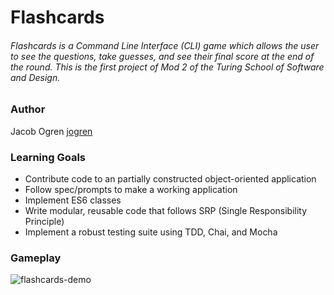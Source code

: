 # Flashcards

###### Flashcards is a Command Line Interface (CLI) game which allows the user to see the questions, take guesses, and see their final score at the end of the round. This is the first project of Mod 2 of the Turing School of Software and Design.

### Author

Jacob Ogren [jogren](https://github.com/jogren)

### Learning Goals

- Contribute code to an partially constructed object-oriented application
- Follow spec/prompts to make a working application
- Implement ES6 classes
- Write modular, reusable code that follows SRP (Single Responsibility Principle)
- Implement a robust testing suite using TDD, Chai, and Mocha

### Gameplay

![flashcards-demo](flashcards-demo.gif)